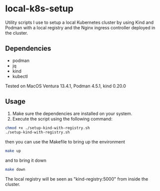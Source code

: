 # local-k8s-setup
Utility scripts I use to setup a local Kubernetes cluster by using Kind and Podman with a local registry and the Nginx ingress controller deployed in the cluster.

## Dependencies

- podman
- jq
- kind
- kubectl


Tested on MacOS Ventura 13.4.1, Podman 4.5.1, kind 0.20.0

## Usage

1. Make sure the dependencies are installed on your system.
2. Execute the script using the following command:

```bash
chmod +x ./setup-kind-with-registry.sh
./setup-kind-with-registry.sh
```

then you can use the Makefile to bring up the environment

```bash
make up
```

and to bring it down

```bash
make down
```

The local registry will be seen as "kind-registry:5000" from inside the cluster.
